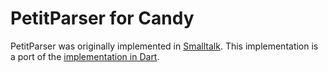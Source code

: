 # PetitParser for Candy

PetitParser was originally implemented in [Smalltalk](http://scg.unibe.ch/research/helvetia/petitparser). This implementation is a port of the [implementation in Dart](https://github.com/petitparser/dart-petitparser).
